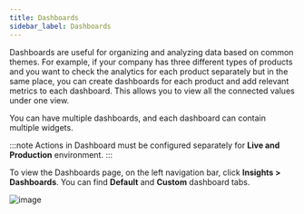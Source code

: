 ```yaml
---
title: Dashboards
sidebar_label: Dashboards
---
```


Dashboards are useful for organizing and analyzing data based on common themes. For example, if your company has three different types of products and you want to check the analytics for each product separately but in the same place, you can create dashboards for each product and add relevant metrics to each dashboard. This allows you to view all the connected values under one view.

You can have multiple dashboards, and each dashboard can contain multiple widgets.

:::note
Actions in Dashboard must be configured separately for **Live and Production** environment.
:::

To view the Dashboards page, on the left navigation bar, click **Insights > Dashboards**.
You can find **Default** and **Custom** dashboard tabs.


![image](https://imgur.com/eHSUxm5.png)
